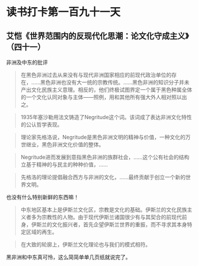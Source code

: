 读书打卡第一百九十一天
===

艾恺《世界范围内的反现代化思潮：论文化守成主义》（四十一）
---

非洲及中东的批评

> 在黑色非洲过去从来没有与现代非洲国家相应的前现代政治单位的存在，……黑色非洲也没有大一统的宗教传统。……黑色非洲的知识分子并未产出文化民族主义意理。相反的，他们终极试图界定一个属于黑色种属全体的一个文化认同对象与主体——照例，用和其他所有强大外人相对照以出之。

> 1935年塞沙勒用法文铸造了Negritude这个词。该词成了表达非洲文化特性的公认哲学表现。

> 理论家先格洛说，Negritude是黑色非洲文明的精神与价值，一种文化的万世继业，黑色非洲文化价值的整体。

> Negritude进而发展到意指黑色非洲的族群社会，……这个公有社会的结构立基于精神的与民主的种种价值，……

> 先格洛的理论提倡融合西方与非洲的文化，……最终贡献于创立一个新的世界文明。

也没有什么特别新鲜的东西嘛！

> 中东地区基本上是伊斯兰文化区，宗教是文化的基础。伊斯兰的文化民族主义者多为宗教性的人物。由于现代伊斯兰诸国很少有与其契合的前现代前身，伊斯兰的文化振兴者，首先企望伊斯兰世界的重振，而不寻求其本身特定区域的再生。

> 在大致的轮廓上，伊斯兰文化理论也与我们的模式相符。

黑非洲和中东真可怜，这么简简单单几页纸就说完了。